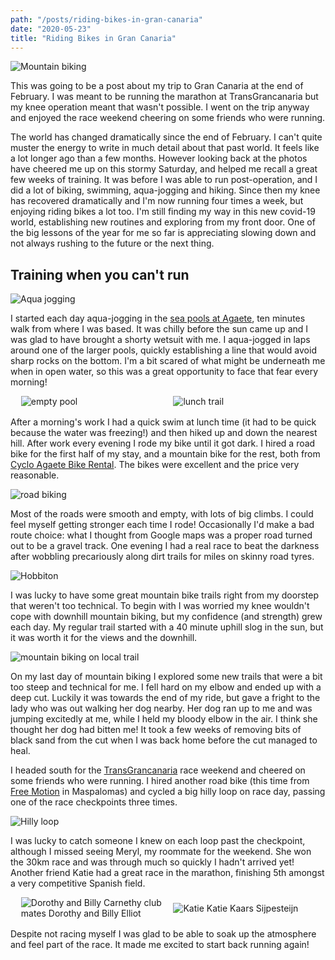 ```yaml
---
path: "/posts/riding-bikes-in-gran-canaria"
date: "2020-05-23"
title: "Riding Bikes in Gran Canaria"
---
```


![Mountain biking](../images/riding-bikes-in-gran-canaria/mtb-gc.jpg)

This was going to be a post about my trip to Gran Canaria at the end of February. I was meant to be running the marathon at TransGrancanaria but my knee operation meant that wasn't possible. I went on the trip anyway and enjoyed the race weekend cheering on some friends who were running.

<!-- end -->

The world has changed dramatically since the end of February. I can't quite muster the energy to write in much detail about that past world. It feels like a lot longer ago than a few months. However looking back at the photos have cheered me up on this stormy Saturday, and helped me recall a great few weeks of training. It was before I was able to run post-operation, and I did a lot of biking, swimming, aqua-jogging and hiking. Since then my knee has recovered dramatically and I'm now running four times a week, but enjoying riding bikes a lot too. I'm still finding my way in this new covid-19 world, establishing new routines and exploring from my front door. One of the big lessons of the year for me so far is appreciating slowing down and not always rushing to the future or the next thing.

## Training when you can't run

![Aqua jogging](../images/riding-bikes-in-gran-canaria/aqua-jogging.jpg)

I started each day aqua-jogging in the [sea pools at Agaete](https://www.hellocanaryislands.com/natural-pools/gran-canaria/las-salinas-de-agaete/), ten minutes walk from where I was based. It was chilly before the sun came up and I was glad to have brought a shorty wetsuit with me. I aqua-jogged in laps around one of the larger pools, quickly establishing a line that would avoid sharp rocks on the bottom. I'm a bit scared of what might be underneath me when in open water, so this was a great opportunity to face that fear every morning!

<div style="display: flex; justify-content: space-evenly; margin-bottom: 1rem;">
    <div style="width: 45%">
        <img src="../images/riding-bikes-in-gran-canaria/empty-pool.jpg" alt="empty pool">
    </div>
    <div style="width: 45%">
        <img src="../images/riding-bikes-in-gran-canaria/lunch-trail.jpg" alt="lunch trail">
    </div>
</div>

After a morning's work I had a quick swim at lunch time (it had to be quick because the water was freezing!) and then hiked up and down the nearest hill. After work every evening I rode my bike until it got dark. I hired a road bike for the first half of my stay, and a mountain bike for the rest, both from [Cyclo Agaete Bike Rental](https://www.facebook.com/Cyclo-Agaete-Bike-Rental-641591279633781/). The bikes were excellent and the price very reasonable.

![road biking](../images/riding-bikes-in-gran-canaria/bike-view.jpg)

Most of the roads were smooth and empty, with lots of big climbs. I could feel myself getting stronger each time I rode! Occasionally I'd make a bad route choice: what I thought from Google maps was a proper road turned out to be a gravel track. One evening I had a real race to beat the darkness after wobbling precariously along dirt trails for miles on skinny road tyres.

![Hobbiton](../images/riding-bikes-in-gran-canaria/hobbit-land.jpg)

I was lucky to have some great mountain bike trails right from my doorstep that weren't too technical. To begin with I was worried my knee wouldn't cope with downhill mountain biking, but my confidence (and strength) grew each day. My regular trail started with a 40 minute uphill slog in the sun, but it was worth it for the views and the downhill.

![mountain biking on local trail](../images/riding-bikes-in-gran-canaria/mtb-2.jpg)

On my last day of mountain biking I explored some new trails that were a bit too steep and technical for me. I fell hard on my elbow and ended up with a deep cut. Luckily it was towards the end of my ride, but gave a fright to the lady who was out walking her dog nearby. Her dog ran up to me and was jumping excitedly at me, while I held my bloody elbow in the air. I think she thought her dog had bitten me! It took a few weeks of removing bits of black sand from the cut when I was back home before the cut managed to heal.

I headed south for the [TransGrancanaria](https://www.transgrancanaria.net/) race weekend and cheered on some friends who were running. I hired another road bike (this time from [Free Motion](https://www.free-motion.com/) in Maspalomas) and cycled a big hilly loop on race day, passing one of the race checkpoints three times.

![Hilly loop](../images/riding-bikes-in-gran-canaria/tgc-loops.jpg)

I was lucky to catch someone I knew on each loop past the checkpoint, although I missed seeing Meryl, my roommate for the weekend. She won the 30km race and was through much so quickly I hadn't arrived yet! Another friend Katie had a great race in the marathon, finishing 5th amongst a very competitive Spanish field.

<div style="display: flex; justify-content: space-evenly; align-items: center; margin-bottom: 1rem;">
    <div style="width: 45%">
        <img src="../images/riding-bikes-in-gran-canaria/dorothy-billy.jpg" alt="Dorothy and Billy">
        Carnethy club mates Dorothy and Billy Elliot
    </div>
    <div style="width: 45%">
        <img src="../images/riding-bikes-in-gran-canaria/katie.jpg" alt="Katie">
        Katie Kaars Sijpesteijn
    </div>
</div>

Despite not racing myself I was glad to be able to soak up the atmosphere and feel part of the race. It made me excited to start back running again!